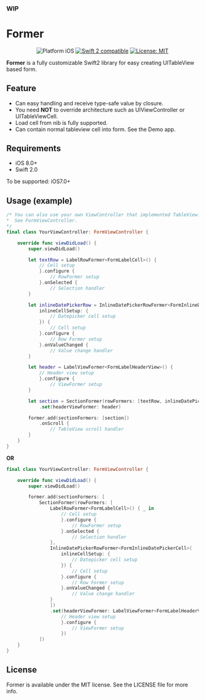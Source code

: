 ### WIP
# Former
<p align="center">
<img src="https://img.shields.io/badge/platform-iOS-blue.svg?style=flat" alt="Platform iOS" />
<a href="https://developer.apple.com/swift"><img src="https://img.shields.io/badge/swift2-compatible-4BC51D.svg?style=flat" alt="Swift 2 compatible" /></a>
<a href="https://raw.githubusercontent.com/ra1028/Former/master/LICENSE"><img src="http://img.shields.io/badge/license-MIT-blue.svg?style=flat" alt="License: MIT" /></a>
</p>

__Former__ is a fully customizable Swift2 library for easy creating UITableView based form.

## Feature
- Can easy handling and receive type-safe value by closure.
- You need __NOT__ to override architecture such as UIViewController or UITableViewCell.
- Load cell from nib is fully supported.
- Can contain normal tableview cell into form. See the Demo app.

## Requirements  
- iOS 8.0+  
- Swift 2.0  

To be supported: iOS7.0+

## Usage (example)
```swift
/* You can also use your own ViewController that implemented TableView.
*  See FormViewController.
*/
final class YourViewController: FormViewController {

    override func viewDidLoad() {
        super.viewDidLoad()

        let textRow = LabelRowFormer<FormLabelCell>() {
            // Cell setup
            }.configure {
                // RowFormer setup
            }.onSelected {
                // Selection handler
        }

        let inlineDatePickerRow = InlineDatePickerRowFormer<FormInlineDatePickerCell>(
            inlineCellSetup: {
                // Datepicker cell setup
            }) {
                // Cell setup
            }.configure {
                // Row Former setup
            }.onValueChanged {
                // Value change handler
        }

        let header = LabelViewFormer<FormLabelHeaderView>() {
            // Header view setup
            }.configure {
                // ViewFormer setup
        }

        let section = SectionFormer(rowFormers: [textRow, inlineDatePickerRow])
            .set(headerViewFormer: header)

        former.add(sectionFormers: [section])
            .onScroll {
                // TableView scroll handler
        }
    }
}
```
__OR__
```swift
final class YourViewController: FormViewController {

    override func viewDidLoad() {
        super.viewDidLoad()

        former.add(sectionFormers: [
            SectionFormer(rowFormers: [
                LabelRowFormer<FormLabelCell>() { _ in
                    // Cell setup
                    }.configure {
                        // RowFormer setup
                    }.onSelected {
                        // Selection handler
                },
                InlineDatePickerRowFormer<FormInlineDatePickerCell>(
                    inlineCellSetup: {
                        // Datepicker cell setup
                    }) {
                        // Cell setup
                    }.configure {
                        // Row Former setup
                    }.onValueChanged {
                        // Value change handler
                }
                ])
                .set(headerViewFormer: LabelViewFormer<FormLabelHeaderView>() {
                    // Header view setup
                    }.configure {
                        // ViewFormer setup
                    })
            ])
    }
}
```

## License
Former is available under the MIT license. See the LICENSE file for more info.
